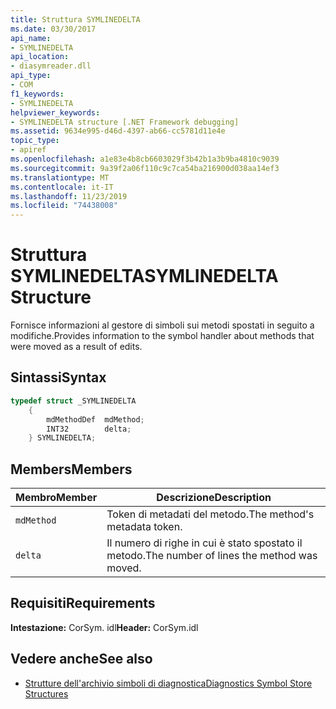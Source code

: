```yaml
---
title: Struttura SYMLINEDELTA
ms.date: 03/30/2017
api_name:
- SYMLINEDELTA
api_location:
- diasymreader.dll
api_type:
- COM
f1_keywords:
- SYMLINEDELTA
helpviewer_keywords:
- SYMLINEDELTA structure [.NET Framework debugging]
ms.assetid: 9634e995-d46d-4397-ab66-cc5781d11e4e
topic_type:
- apiref
ms.openlocfilehash: a1e83e4b8cb6603029f3b42b1a3b9ba4810c9039
ms.sourcegitcommit: 9a39f2a06f110c9c7ca54ba216900d038aa14ef3
ms.translationtype: MT
ms.contentlocale: it-IT
ms.lasthandoff: 11/23/2019
ms.locfileid: "74438008"
---
```

# <a name="symlinedelta-structure"></a><span data-ttu-id="4655c-102">Struttura SYMLINEDELTA</span><span class="sxs-lookup"><span data-stu-id="4655c-102">SYMLINEDELTA Structure</span></span>
<span data-ttu-id="4655c-103">Fornisce informazioni al gestore di simboli sui metodi spostati in seguito a modifiche.</span><span class="sxs-lookup"><span data-stu-id="4655c-103">Provides information to the symbol handler about methods that were moved as a result of edits.</span></span>  
  
## <a name="syntax"></a><span data-ttu-id="4655c-104">Sintassi</span><span class="sxs-lookup"><span data-stu-id="4655c-104">Syntax</span></span>  
  
```cpp  
typedef struct _SYMLINEDELTA  
    {  
        mdMethodDef  mdMethod;  
        INT32        delta;  
    } SYMLINEDELTA;  
```  
  
## <a name="members"></a><span data-ttu-id="4655c-105">Members</span><span class="sxs-lookup"><span data-stu-id="4655c-105">Members</span></span>  
  
|<span data-ttu-id="4655c-106">Membro</span><span class="sxs-lookup"><span data-stu-id="4655c-106">Member</span></span>|<span data-ttu-id="4655c-107">Descrizione</span><span class="sxs-lookup"><span data-stu-id="4655c-107">Description</span></span>|  
|------------|-----------------|  
|`mdMethod`|<span data-ttu-id="4655c-108">Token di metadati del metodo.</span><span class="sxs-lookup"><span data-stu-id="4655c-108">The method's metadata token.</span></span>|  
|`delta`|<span data-ttu-id="4655c-109">Il numero di righe in cui è stato spostato il metodo.</span><span class="sxs-lookup"><span data-stu-id="4655c-109">The number of lines the method was moved.</span></span>|  
  
## <a name="requirements"></a><span data-ttu-id="4655c-110">Requisiti</span><span class="sxs-lookup"><span data-stu-id="4655c-110">Requirements</span></span>  
 <span data-ttu-id="4655c-111">**Intestazione:** CorSym. idl</span><span class="sxs-lookup"><span data-stu-id="4655c-111">**Header:** CorSym.idl</span></span>  
  
## <a name="see-also"></a><span data-ttu-id="4655c-112">Vedere anche</span><span class="sxs-lookup"><span data-stu-id="4655c-112">See also</span></span>

- [<span data-ttu-id="4655c-113">Strutture dell'archivio simboli di diagnostica</span><span class="sxs-lookup"><span data-stu-id="4655c-113">Diagnostics Symbol Store Structures</span></span>](../../../../docs/framework/unmanaged-api/diagnostics/diagnostics-symbol-store-structures.md)
